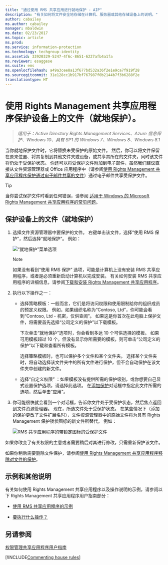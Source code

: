 ```yaml
---
title: "通过使用 RMS 共享应用进行就地保护 - AIP"
description: "有关如何将文件安全地存储在计算机、服务器或其他存储设备上的说明。"
author: cabailey
ms.author: cabailey
manager: mbaldwin
ms.date: 02/23/2017
ms.topic: article
ms.prod: 
ms.service: information-protection
ms.technology: techgroup-identity
ms.assetid: 33920329-5247-4f6c-8651-6227afb4a1fa
ms.reviewer: esaggese
ms.suite: ems
ms.openlocfilehash: a49a3cee8a13f677bd532a36f2e1e9ca7f919f28
ms.sourcegitcommit: 31e128cc1b917bf767987f0b2144b7f3b6288f2e
translationtype: HT
---
```

# <a name="protect-a-file-on-a-device-protect-in-place-by-using-the-rights-management-sharing-application"></a>使用 Rights Management 共享应用程序保护设备上的文件（就地保护）。

>*适用于：Active Directory Rights Management Services、Azure 信息保护、Windows 10、具有 SP1 的 Windows 7、Windows 8、Windows 8.1*

当你就地保护文件时，它将替换未受保护的原始文件。 然后，你可以将文件保留在原来位置、将其复制到其他文件夹或设备，或共享其所在的文件夹，同时该文件将仍处于受保护状态。 你还可以将受保护文件附加到电子邮件，虽然我们建议直接从文件资源管理器或 Office 应用程序中（请参阅[使用 Rights Management 共享应用程序保护通过电子邮件共享的文件](sharing-app-protect-by-email.md)）通过电子邮件共享受保护文件。

> [!TIP]
> 当你尝试保护文件时看到任何错误，请参阅 [适用于 Windows 的 Microsoft Rights Management 共享应用程序的常见问题](http://go.microsoft.com/fwlink/?LinkId=303971)。

## <a name="to-protect-a-file-on-a-device-protect-in-place"></a>保护设备上的文件（就地保护）

1.  选择文件资源管理器中要保护的文件。 右键单击该文件，选择“使用 RMS 保护”，然后选择“就地保护”。 例如：

    ![“就地保护”菜单选项](../media/ADRMS_MSRMSApp_SP_CompanyDefined.png)

    > [!NOTE]
    > 如果没有看到“使用 RMS 保护”  选项，可能是计算机上没有安装 RMS 共享应用程序，或者是必须重新启动计算机以完成安装。 有关如何安装 RMS 共享应用程序的详细信息，请参阅[下载和安装 Rights Management 共享应用程序](install-sharing-app.md)。

2.  执行以下操作之一：

    -   选择策略模板：一般而言，它们是将访问权限和使用限制给你的组织成员的预定义权限。 例如，如果组织名称为“Contoso, Ltd”，你可能会看到“Contoso, Ltd - 机密，仅供查阅”。 如果这是你首次在此电脑上保护文件，将需要首先选择“公司定义的保护”以下载模板。

        下次单击“就地保护”选项时，你会看到多达 10 个可供选择的模板。 如果可用模板超过 10 个，但没有显示你所需要的模板，则可单击“公司定义的保护”以下载和查看所有模板。

        选择策略模板时，也可以保护多个文件和某个文件夹。 选择某个文件夹时，将自动选择该文件夹中的所有文件进行保护，但不会自动保护在该文件夹中创建的新文件。

    -   选择“自定义权限” ：如果模板没有提供所需的保护级别，或你想要自己显式设置保护选项，请选择此选项。 在[添加保护](sharing-app-dialog-box.md)对话框中指定此文件所需的选项，然后单击“应用”。

3.  你可能很快就会看到一个对话框，告诉你文件处于受保护状态，然后焦点返回到文件资源管理器。 现在，所选文件处于受保护状态。 在某些情况下（添加的保护更改了文件扩展名时），文件资源管理器中的原始文件将为具有 Rights Management 保护锁状图标的新文件所替代。 例如：

    ![RMS 共享应用程序的带锁定图标的受保护文件](../media/ADRMS_MSRMSApp_Pfile.png)

如果你改变了有关权限的主意或者需要稍后对其进行修改，只需重新保护该文件。

如果你稍后需要删除文件保护，请参阅[使用 Rights Management 共享应用程序移除对文件的保护](sharing-app-remove-protection.md)。

## <a name="examples-and-other-instructions"></a>示例和其他说明
有关如何使用 Rights Management 共享应用程序以及操作说明的示例，请参阅以下 Rights Management 共享应用程序用户指南部分：

-   [使用 RMS 共享应用程序的示例](sharing-app-user-guide.md#examples-for-using-the-rms-sharing-application)

-   [要执行什么操作？](sharing-app-user-guide.md#what-do-you-want-to-do)

## <a name="see-also"></a>另请参阅
[权限管理共享应用程序用户指南](sharing-app-user-guide.md)

[!INCLUDE[Commenting house rules](../includes/houserules.md)]